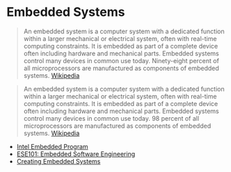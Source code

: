 # Embedded Systems

> An embedded system is a computer system with a dedicated function within a larger mechanical or electrical system, often with real-time computing constraints. It is embedded as part of a complete device often including hardware and mechanical parts. Embedded systems control many devices in common use today. Ninety-eight percent of all microprocessors are manufactured as components of embedded systems. [Wikipedia](https://en.wikipedia.org/wiki/Embedded_system)

> An embedded system is a computer system with a dedicated function within a larger mechanical or electrical system, often with real-time computing constraints. It is embedded as part of a complete device often including hardware and mechanical parts. Embedded systems control many devices in common use today. 98 percent of all microprocessors are manufactured as components of embedded systems. [Wikipedia](https://en.wikipedia.org/wiki/Embedded_system)

- [Intel Embedded Program](http://www.intel.com/content/www/us/en/education/university/embedded-program.html)
- [ESE101: Embedded Software Engineering](http://embedded.fm/blog/ese101)
- [Creating Embedded Systems](http://www.electronicproducts.com/Internet_of_Things/Research/Creating_embedded_systems_enhanced_with_IoT.aspx)